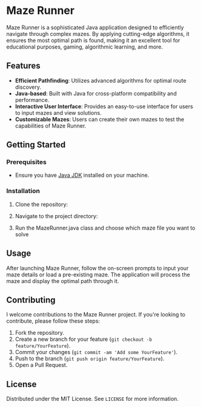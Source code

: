 # Maze Runner

Maze Runner is a sophisticated Java application designed to efficiently navigate through complex mazes. By applying cutting-edge algorithms, it ensures the most optimal path is found, making it an excellent tool for educational purposes, gaming, algorithmic learning, and more.

## Features

- **Efficient Pathfinding**: Utilizes advanced algorithms for optimal route discovery.
- **Java-based**: Built with Java for cross-platform compatibility and performance.
- **Interactive User Interface**: Provides an easy-to-use interface for users to input mazes and view solutions.
- **Customizable Mazes**: Users can create their own mazes to test the capabilities of Maze Runner.

## Getting Started

### Prerequisites

- Ensure you have [Java JDK](https://www.oracle.com/java/technologies/javase-jdk11-downloads.html) installed on your machine.

### Installation

1. Clone the repository:

2. Navigate to the project directory:

3. Run the MazeRunner.java class and choose which maze file you want to solve
## Usage

After launching Maze Runner, follow the on-screen prompts to input your maze details or load a pre-existing maze. The application will process the maze and display the optimal path through it.

## Contributing

I welcome contributions to the Maze Runner project. If you're looking to contribute, please follow these steps:

1. Fork the repository.
2. Create a new branch for your feature (`git checkout -b feature/YourFeature`).
3. Commit your changes (`git commit -am 'Add some YourFeature'`).
4. Push to the branch (`git push origin feature/YourFeature`).
5. Open a Pull Request.

## License

Distributed under the MIT License. See `LICENSE` for more information.
